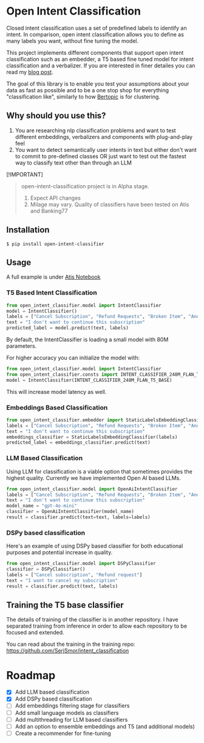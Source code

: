 # Open Intent Classification
Closed intent classification uses a set of predefined labels to identify an intent. 
In comparison, open intent classification allows you to define as many labels you want, without fine tuning the model.

This project implements different components that support open intent classification such as an embedder, a T5 based fine tuned model for intent classification and a verbalizer. 
If you are interested in finer detailes you can read my [blog post](https://medium.com/80-20-hacking-ai/components-that-optimize-n-shot-text-classification-f574184e0b81).

The goal of this library is to enable you test your assumptions about your data as fast as possible and to be a one stop shop for everything "classification like", similarly to how [Bertopic](https://maartengr.github.io/BERTopic/index.html) is for clustering. 

## Why should you use this?
1. You are researching nlp classification problems and want to test different embeddings, verbalizers and components with plug-and-play feel
2. You want to detect semantically user intents in text but either don't want to commit to pre-defined classes OR just want to test out the fastest way to classify text other than through an LLM


[!IMPORTANT]
> open-intent-classification project is in Alpha stage. 
> 1. Expect API changes
> 2. Milage may vary. Quality of classifiers have been tested on Atis and Banking77

## Installation
`$ pip install open-intent-classifier`

## Usage
A full example is under [Atis Notebook](https://github.com/SerjSmor/open-intent-classifier/blob/main/notebooks/atis_example.ipynb)

### T5 Based Intent Classification 
````python
from open_intent_classifier.model import IntentClassifier
model = IntentClassifier()
labels = ["Cancel Subscription", "Refund Requests", "Broken Item", "And More..."]
text = "I don't want to continue this subscription"
predicted_label = model.predict(text, labels)
````

By default, the IntentClassifier is loading a small model with 80M parameters.

For higher accuracy you can initialize the model with: 
```python
from open_intent_classifier.model import IntentClassifier
from open_intent_classifier.consts import INTENT_CLASSIFIER_248M_FLAN_T5_BASE
model = IntentClassifier(INTENT_CLASSIFIER_248M_FLAN_T5_BASE)
```
This will increase model latency as well.


### Embeddings Based Classification
```python
from open_intent_classifier.embedder import StaticLabelsEmbeddingClassifier
labels = ["Cancel Subscription", "Refund Requests", "Broken Item", "And More..."]
text = "I don't want to continue this subscription"
embeddings_classifier = StaticLabelsEmbeddingClassifier(labels)
predicted_label = embeddings_classifier.predict(text)

```

### LLM Based Classification
Using LLM for classification is a viable option that sometimes provides the highest quality.
Currently we have implemented Open AI based LLMs.

```python
from open_intent_classifier.model import OpenAiIntentClassifier
labels = ["Cancel Subscription", "Refund Requests", "Broken Item", "And More..."]
text = "I don't want to continue this subscription"
model_name = "gpt-4o-mini"
classifier = OpenAiIntentClassifier(model_name)
result = classifier.predict(text=text, labels=labels)
```

### DSPy based classification
Here's an example of using DSPy based classifier for both educational purposes and potential increase in quality.
```python
from open_intent_classifier.model import DSPyClassifier
classifier = DSPyClassifier()
labels = ["Cancel subscription", "Refund request"]
text = "I want to cancel my subscription"
result = classifier.predict(text, labels)
```

        


## Training the T5 base classifier 
The details of training of the classifier is in another repository. I have separated training from inference in order to allow each repository to be focused and extended.

You can read about the training in the training repo: https://github.com/SerjSmor/intent_classification

# Roadmap

- [x] Add LLM based classification
- [x] Add DSPy based classification
- [ ] Add embeddings filtering stage for classifiers
- [ ] Add small language models as classifiers
- [ ] Add multithreading for LLM based classifiers
- [ ] Add an option to ensemble embeddings and T5 (and additional models)
- [ ] Create a recommender for fine-tuning
